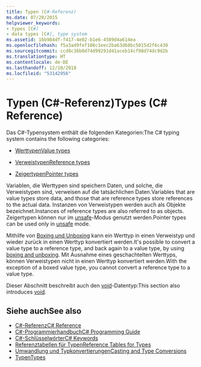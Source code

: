 ```yaml
---
title: Typen (C#-Referenz)
ms.date: 07/20/2015
helpviewer_keywords:
- types [C#]
- data types [C#], type system
ms.assetid: 16b984df-f417-4e02-b1e6-4589d4a614ea
ms.openlocfilehash: f5a3ad9fef108c1eec2ba63d68bc5015d2f6c430
ms.sourcegitcommit: ccd8c36b0d74d99291d41aceb14cf98d74dc9d2b
ms.translationtype: HT
ms.contentlocale: de-DE
ms.lasthandoff: 12/10/2018
ms.locfileid: "53142956"
---
```

# <a name="types-c-reference"></a><span data-ttu-id="e1e9f-102">Typen (C#-Referenz)</span><span class="sxs-lookup"><span data-stu-id="e1e9f-102">Types (C# Reference)</span></span>

<span data-ttu-id="e1e9f-103">Das C#-Typensystem enthält die folgenden Kategorien:</span><span class="sxs-lookup"><span data-stu-id="e1e9f-103">The C# typing system contains the following categories:</span></span>

- [<span data-ttu-id="e1e9f-104">Werttypen</span><span class="sxs-lookup"><span data-stu-id="e1e9f-104">Value types</span></span>](value-types.md)

- [<span data-ttu-id="e1e9f-105">Verweistypen</span><span class="sxs-lookup"><span data-stu-id="e1e9f-105">Reference types</span></span>](reference-types.md)

- [<span data-ttu-id="e1e9f-106">Zeigertypen</span><span class="sxs-lookup"><span data-stu-id="e1e9f-106">Pointer types</span></span>](../../programming-guide/unsafe-code-pointers/pointer-types.md)

 <span data-ttu-id="e1e9f-107">Variablen, die Werttypen sind speichern Daten, und solche, die Verweistypen sind, verweisen auf die tatsächlichen Daten.</span><span class="sxs-lookup"><span data-stu-id="e1e9f-107">Variables that are value types store data, and those that are reference types store references to the actual data.</span></span> <span data-ttu-id="e1e9f-108">Instanzen von Verweistypen werden auch als Objekte bezeichnet.</span><span class="sxs-lookup"><span data-stu-id="e1e9f-108">Instances of reference types are also referred to as objects.</span></span> <span data-ttu-id="e1e9f-109">Zeigertypen können nur im [unsafe](unsafe.md)-Modus genutzt werden.</span><span class="sxs-lookup"><span data-stu-id="e1e9f-109">Pointer types can be used only in [unsafe](unsafe.md) mode.</span></span>

 <span data-ttu-id="e1e9f-110">Mithilfe von [Boxing und Unboxing](../../../csharp/programming-guide/types/boxing-and-unboxing.md) kann ein Werttyp in einen Verweistyp und wieder zurück in einen Werttyp konvertiert werden.</span><span class="sxs-lookup"><span data-stu-id="e1e9f-110">It's possible to convert a value type to a reference type, and back again to a value type, by using [boxing and unboxing](../../../csharp/programming-guide/types/boxing-and-unboxing.md).</span></span> <span data-ttu-id="e1e9f-111">Mit Ausnahme eines geschachtelten Werttyps, können Verweistypen nicht in einen Werttyp konvertiert werden.</span><span class="sxs-lookup"><span data-stu-id="e1e9f-111">With the exception of a boxed value type, you cannot convert a reference type to a value type.</span></span>

 <span data-ttu-id="e1e9f-112">Dieser Abschnitt beschreibt auch den [void](void.md)-Datentyp:</span><span class="sxs-lookup"><span data-stu-id="e1e9f-112">This section also introduces [void](void.md).</span></span>

## <a name="see-also"></a><span data-ttu-id="e1e9f-113">Siehe auch</span><span class="sxs-lookup"><span data-stu-id="e1e9f-113">See also</span></span>

- [<span data-ttu-id="e1e9f-114">C#-Referenz</span><span class="sxs-lookup"><span data-stu-id="e1e9f-114">C# Reference</span></span>](../index.md)
- [<span data-ttu-id="e1e9f-115">C#-Programmierhandbuch</span><span class="sxs-lookup"><span data-stu-id="e1e9f-115">C# Programming Guide</span></span>](../../programming-guide/index.md)
- [<span data-ttu-id="e1e9f-116">C#-Schlüsselwörter</span><span class="sxs-lookup"><span data-stu-id="e1e9f-116">C# Keywords</span></span>](index.md)
- [<span data-ttu-id="e1e9f-117">Referenztabellen für Typen</span><span class="sxs-lookup"><span data-stu-id="e1e9f-117">Reference Tables for Types</span></span>](reference-tables-for-types.md)
- [<span data-ttu-id="e1e9f-118">Umwandlung und Typkonvertierungen</span><span class="sxs-lookup"><span data-stu-id="e1e9f-118">Casting and Type Conversions</span></span>](../../programming-guide/types/casting-and-type-conversions.md)
- [<span data-ttu-id="e1e9f-119">Typen</span><span class="sxs-lookup"><span data-stu-id="e1e9f-119">Types</span></span>](../../programming-guide/types/index.md)
